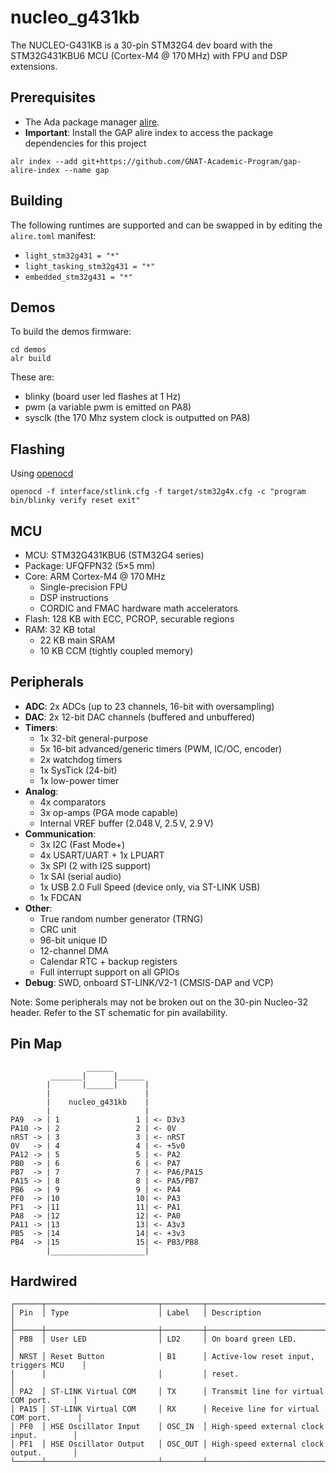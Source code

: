 # nucleo_g431kb
The NUCLEO-G431KB is a 30-pin STM32G4 dev board with the STM32G431KBU6 MCU (Cortex-M4 @ 170 MHz) with FPU and DSP extensions.

## Prerequisites
- The Ada package manager [alire](https://alire.ada.dev/).
- **Important**: Install the GAP alire index to access the package dependencies for this project

```
alr index --add git+https://github.com/GNAT-Academic-Program/gap-alire-index --name gap
```

## Building

The following runtimes are supported and can be swapped in by editing the `alire.toml` manifest:

- `light_stm32g431 = "*"`
- `light_tasking_stm32g431 = "*"`
- `embedded_stm32g431 = "*"`


## Demos

To build the demos firmware:
```
cd demos  
alr build
```

These are:
- blinky (board user led flashes at 1 Hz)
- pwm (a variable pwm is emitted on PA8)
- sysclk (the 170 Mhz system clock is outputted on PA8)

## Flashing
Using [openocd](https://github.com/openocd-org/openocd)
```
openocd -f interface/stlink.cfg -f target/stm32g4x.cfg -c "program bin/blinky verify reset exit"
```

## MCU

- MCU: STM32G431KBU6 (STM32G4 series)
- Package: UFQFPN32 (5×5 mm)
- Core: ARM Cortex-M4 @ 170 MHz  
  - Single-precision FPU  
  - DSP instructions  
  - CORDIC and FMAC hardware math accelerators
- Flash: 128 KB with ECC, PCROP, securable regions
- RAM: 32 KB total  
  - 22 KB main SRAM  
  - 10 KB CCM (tightly coupled memory)


## Peripherals

- **ADC**: 2x ADCs (up to 23 channels, 16-bit with oversampling)
- **DAC**: 2x 12-bit DAC channels (buffered and unbuffered)
- **Timers**:
  - 1x 32-bit general-purpose
  - 5x 16-bit advanced/generic timers (PWM, IC/OC, encoder)
  - 2x watchdog timers
  - 1x SysTick (24-bit)
  - 1x low-power timer
- **Analog**:
  - 4x comparators
  - 3x op-amps (PGA mode capable)
  - Internal VREF buffer (2.048 V, 2.5 V, 2.9 V)
- **Communication**:
  - 3x I2C (Fast Mode+)
  - 4x USART/UART + 1x LPUART
  - 3x SPI (2 with I2S support)
  - 1x SAI (serial audio)
  - 1x USB 2.0 Full Speed (device only, via ST-LINK USB)
  - 1x FDCAN
- **Other**:
  - True random number generator (TRNG)
  - CRC unit
  - 96-bit unique ID
  - 12-channel DMA
  - Calendar RTC + backup registers
  - Full interrupt support on all GPIOs
- **Debug**: SWD, onboard ST-LINK/V2-1 (CMSIS-DAP and VCP)

Note: Some peripherals may not be broken out on the 30-pin Nucleo-32 header. Refer to the ST schematic for pin availability.


## Pin Map

```
                 ______
         _______|      |______
        |       |______|      |
        |                     |
        |    nucleo_g431kb    |    
        |                     |
PA9  -> | 1                 1 | <- D3v3
PA10 -> | 2                 2 | <- 0V
nRST -> | 3                 3 | <- nRST
0V   -> | 4                 4 | <- +5v0
PA12 -> | 5                 5 | <- PA2
PB0  -> | 6                 6 | <- PA7
PB7  -> | 7                 7 | <- PA6/PA15
PA15 -> | 8                 8 | <- PA5/PB7
PB6  -> | 9                 9 | <- PA4
PF0  -> |10                 10| <- PA3
PF1  -> |11                 11| <- PA1
PA8  -> |12                 12| <- PA0
PA11 -> |13                 13| <- A3v3
PB5  -> |14                 14| <- +3v3
PB4  -> |15                 15| <- PB3/PB8
        |_____________________|
```

## Hardwired

```
┌──────┬─────────────────────────┬─────────┬─────────────────────────────────────────┐
│ Pin  │ Type                    │ Label   │ Description                             │
├──────┼─────────────────────────┼─────────┼─────────────────────────────────────────┤
│ PB8  │ User LED                │ LD2     │ On board green LED.                     │
│ NRST │ Reset Button            │ B1      │ Active-low reset input, triggers MCU    │
│      │                         │         │ reset.                                  │
│ PA2  │ ST-LINK Virtual COM     │ TX      │ Transmit line for virtual COM port.     │
│ PA15 │ ST-LINK Virtual COM     │ RX      │ Receive line for virtual COM port.      │
│ PF0  │ HSE Oscillator Input    │ OSC_IN  │ High-speed external clock input.        │
│ PF1  │ HSE Oscillator Output   │ OSC_OUT │ High-speed external clock output.       │
└──────┴─────────────────────────┴─────────┴─────────────────────────────────────────┘
```
